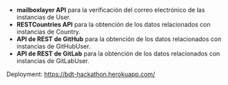 - **mailboxlayer API** para la verificación del correo electrónico de las instancias de User.
- **RESTCountries API** para la obtención de los datos relacionados con instancias de Country.
- **API de REST de GitHub** para la obtención de los datos relacionados con instancias de GitHubUser.
- **API de REST de GitLab** para la obtención de los datos relacionados con instancias de GitLabUser.

Deployment: https://bdt-hackathon.herokuapp.com/